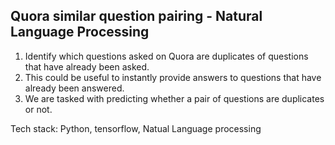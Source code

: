 ## Quora similar question pairing - Natural Language Processing

1. Identify which questions asked on Quora are duplicates of questions that have already been asked.
2. This could be useful to instantly provide answers to questions that have already been answered.
3. We are tasked with predicting whether a pair of questions are duplicates or not.

Tech stack: Python, tensorflow, Natual Language processing
